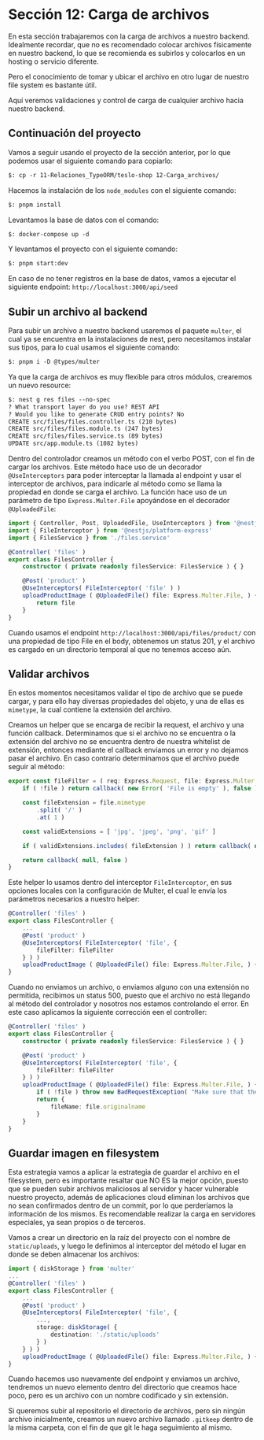 # Sección 12: Carga de archivos

En esta sección trabajaremos con la carga de archivos a nuestro backend. Idealmente recordar, que no es recomendado colocar archivos físicamente en nuestro backend, lo que se recomienda es subirlos y colocarlos en un hosting o servicio diferente.

Pero el conocimiento de tomar y ubicar el archivo en otro lugar de nuestro file system es bastante útil.

Aquí veremos validaciones y control de carga de cualquier archivo hacia nuestro backend.

## Continuación del proyecto

Vamos a seguir usando el proyecto de la sección anterior, por lo que podemos usar el siguiente comando para copiarlo:

```txt
$: cp -r 11-Relaciones_TypeORM/teslo-shop 12-Carga_archivos/
```

Hacemos la instalación de los `node_modules` con el siguiente comando:

```txt
$: pnpm install
```

Levantamos la base de datos con el comando:

```txt
$: docker-compose up -d
```

Y levantamos el proyecto con el siguiente comando:

```txt
$: pnpm start:dev
```

En caso de no tener registros en la base de datos, vamos a ejecutar el siguiente endpoint: `http://localhost:3000/api/seed`

## Subir un archivo al backend

Para subir un archivo a nuestro backend usaremos el paquete `multer`, el cual ya se encuentra en la instalaciones de nest, pero necesitamos instalar sus tipos, para lo cual usamos el siguiente comando:

```txt
$: pnpm i -D @types/multer
```

Ya que la carga de archivos es muy flexible para otros módulos, crearemos un nuevo resource:

```txt
$: nest g res files --no-spec
? What transport layer do you use? REST API
? Would you like to generate CRUD entry points? No
CREATE src/files/files.controller.ts (210 bytes)
CREATE src/files/files.module.ts (247 bytes)
CREATE src/files/files.service.ts (89 bytes)
UPDATE src/app.module.ts (1082 bytes)
```

Dentro del controlador creamos un método con el verbo POST, con el fin de cargar los archivos. Este método hace uso de un decorador `@UseInterceptors` para poder interceptar la llamada al endpoint y usar el interceptor de archivos, para indicarle al método como se llama la propiedad en donde se carga el archivo. La función hace uso de un parámetro de tipo `Express.Multer.File` apoyándose en el decorador `@UploadedFile`:

```ts
import { Controller, Post, UploadedFile, UseInterceptors } from '@nestjs/common'
import { FileInterceptor } from '@nestjs/platform-express'
import { FilesService } from './files.service'

@Controller( 'files' )
export class FilesController {
    constructor ( private readonly filesService: FilesService ) { }

    @Post( 'product' )
    @UseInterceptors( FileInterceptor( 'file' ) )
    uploadProductImage ( @UploadedFile() file: Express.Multer.File, ) {
        return file
    }
}
```

Cuando usamos el endpoint `http://localhost:3000/api/files/product/` con una propiedad de tipo File en el body, obtenemos un status 201, y el archivo es cargado en un directorio temporal al que no tenemos acceso aún.

## Validar archivos

En estos momentos necesitamos validar el tipo de archivo que se puede cargar, y para ello hay diversas propiedades del objeto, y una de ellas es `mimetype`, la cual contiene la extensión del archivo.

Creamos un helper que se encarga de recibir la request, el archivo y una función callback. Determinamos que si el archivo no se encuentra o la extensión del archivo no se encuentra dentro de nuestra whitelist de extensión, entonces mediante el callback enviamos un error y no dejamos pasar el archivo. En caso contrario determinamos que el archivo puede seguir al método:

```ts
export const fileFilter = ( req: Express.Request, file: Express.Multer.File, callback: Function ) => {
    if ( !file ) return callback( new Error( 'File is empty' ), false )

    const fileExtension = file.mimetype
        .split( '/' )
        .at( 1 )

    const validExtensions = [ 'jpg', 'jpeg', 'png', 'gif' ]

    if ( validExtensions.includes( fileExtension ) ) return callback( null, true )

    return callback( null, false )
}
```

Este helper lo usamos dentro del interceptor `FileInterceptor`, en sus opciones locales con la configuración de Multer, el cual le envía los parámetros necesarios a nuestro helper:

```ts
@Controller( 'files' )
export class FilesController {
    ...
    @Post( 'product' )
    @UseInterceptors( FileInterceptor( 'file', {
        fileFilter: fileFilter
    } ) )
    uploadProductImage ( @UploadedFile() file: Express.Multer.File, ) { ... }
}
```

Cuando no enviamos un archivo, o enviamos alguno con una extensión no permitida, recibimos un status 500, puesto que el archivo no está llegando al método del controlador y nosotros nos estamos controlando el error. En este caso aplicamos la siguiente corrección een el controller:

```ts
@Controller( 'files' )
export class FilesController {
    constructor ( private readonly filesService: FilesService ) { }

    @Post( 'product' )
    @UseInterceptors( FileInterceptor( 'file', {
        fileFilter: fileFilter
    } ) )
    uploadProductImage ( @UploadedFile() file: Express.Multer.File, ) {
        if ( !file ) throw new BadRequestException( "Make sure that the file is an image" )
        return {
            fileName: file.originalname
        }
    }
}
```

## Guardar imagen en filesystem

Esta estrategia vamos a aplicar la estrategia de guardar el archivo en el filesystem, pero es importante resaltar que NO ES la mejor opción, puesto que se pueden subir archivos maliciosos al servidor y hacer vulnerable nuestro proyecto, además de aplicaciones cloud eliminan los archivos que no sean confirmados dentro de un commit, por lo que perderíamos la información de los mismos. Es recomendable realizar la carga en servidores especiales, ya sean propios o de terceros.

Vamos a crear un directorio en la raíz del proyecto con el nombre de `static/uploads`, y luego le definimos al interceptor del método el lugar en donde se deben almacenar los archivos:

```ts
import { diskStorage } from 'multer'
...
@Controller( 'files' )
export class FilesController {
    ...
    @Post( 'product' )
    @UseInterceptors( FileInterceptor( 'file', {
        ...,
        storage: diskStorage( {
            destination: './static/uploads'
        } )
    } ) )
    uploadProductImage ( @UploadedFile() file: Express.Multer.File, ) { ... }
}
```

Cuando hacemos uso nuevamente del endpoint y enviamos un archivo, tendremos un nuevo elemento dentro del directorio que creamos hace poco, pero es un archivo con un nombre codificado y sin extensión.

Si queremos subir al repositorio el directorio de archivos, pero sin ningún archivo inicialmente, creamos un nuevo archivo llamado `.gitkeep` dentro de la misma carpeta, con el fin de que git le haga seguimiento al mismo.
